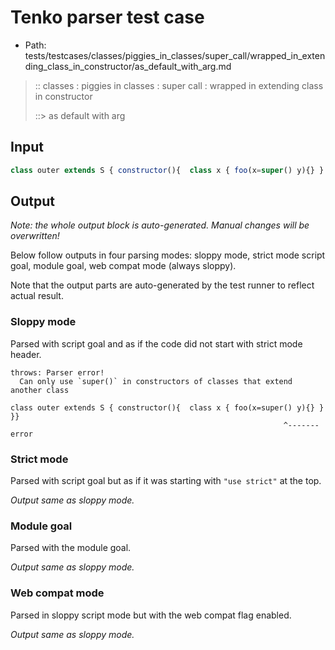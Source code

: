 # Tenko parser test case

- Path: tests/testcases/classes/piggies_in_classes/super_call/wrapped_in_extending_class_in_constructor/as_default_with_arg.md

> :: classes : piggies in classes : super call : wrapped in extending class in constructor
>
> ::> as default with arg

## Input

`````js
class outer extends S { constructor(){  class x { foo(x=super() y){} }  }}
`````

## Output

_Note: the whole output block is auto-generated. Manual changes will be overwritten!_

Below follow outputs in four parsing modes: sloppy mode, strict mode script goal, module goal, web compat mode (always sloppy).

Note that the output parts are auto-generated by the test runner to reflect actual result.

### Sloppy mode

Parsed with script goal and as if the code did not start with strict mode header.

`````
throws: Parser error!
  Can only use `super()` in constructors of classes that extend another class

class outer extends S { constructor(){  class x { foo(x=super() y){} }  }}
                                                             ^------- error
`````

### Strict mode

Parsed with script goal but as if it was starting with `"use strict"` at the top.

_Output same as sloppy mode._

### Module goal

Parsed with the module goal.

_Output same as sloppy mode._

### Web compat mode

Parsed in sloppy script mode but with the web compat flag enabled.

_Output same as sloppy mode._
